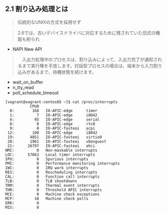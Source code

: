 ## 2.1 割り込み処理とは

> 伝統的なUNIXの方式を採用せず

> 2.6では、古いデバイスドライバに対応するために残されていた旧式の機能も削られ

 * NAPI New API

>　入出力処理中のプロセスは、割り込みによって、入出力完了が通知されるまで実行権を手放します。対話型プロセスの場合は、端末から入力割り込みがあるまで、待機状態を続けます。

 * wait_on_buffer
 * n_tty_read
 * poll_schedule_timeout

```
[vagrant@vagrant-centos65 ~]$ cat /proc/interrupts 
           CPU0       
  0:        168   IO-APIC-edge      timer
  1:          7   IO-APIC-edge      i8042
  4:         95   IO-APIC-edge      serial
  8:          0   IO-APIC-edge      rtc0
  9:          0   IO-APIC-fasteoi   acpi
 12:        108   IO-APIC-edge      i8042
 19:       4851   IO-APIC-fasteoi   virtio0
 20:       1961   IO-APIC-fasteoi   vboxguest
 21:      26797   IO-APIC-fasteoi   ahci
NMI:          0   Non-maskable interrupts
LOC:      57663   Local timer interrupts
SPU:          0   Spurious interrupts
PMI:          0   Performance monitoring interrupts
IWI:          0   IRQ work interrupts
RES:          0   Rescheduling interrupts
CAL:          0   Function call interrupts
TLB:          0   TLB shootdowns
TRM:          0   Thermal event interrupts
THR:          0   Threshold APIC interrupts
MCE:          0   Machine check exceptions
MCP:         10   Machine check polls
ERR:          0
MIS:          0
```
 